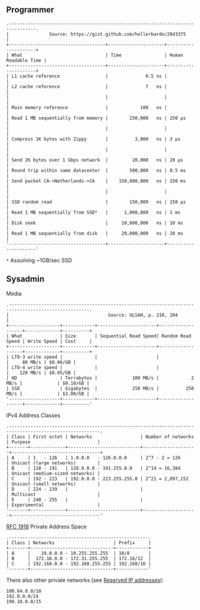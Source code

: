 ## Programmer

    .--------------------------------------------------------------------------------.
    |               Source: https://gist.github.com/hellerbarde/2843375              |
    +------------------------------------+---------------------+---------------------+
    | What                               | Time                | Human Readable Time |
    +------------------------------------+---------------------+---------------------+
    | L1 cache reference                 |              0.5 ns |                     |
    | L2 cache reference                 |              7   ns |                     |
    |                                    |                     |                     |
    | Main memory reference              |            100   ns |                     |
    | Read 1 MB sequentially from memory |        250,000   ns | 250 µs              |
    |                                    |                     |                     |
    | Compress 1K bytes with Zippy       |          3,000   ns | 3 µs                |
    |                                    |                     |                     |
    | Send 2K bytes over 1 Gbps network  |         20,000   ns | 20 µs               |
    | Round trip within same datacenter  |        500,000   ns | 0.5 ms              |
    | Send packet CA->Netherlands->CA    |    150,000,000   ns | 150 ms              |
    |                                    |                     |                     |
    | SSD random read                    |        150,000   ns | 150 µs              |
    | Read 1 MB sequentially from SSD*   |      1,000,000   ns | 1 ms                |
    | Disk seek                          |     10,000,000   ns | 10 ms               |
    | Read 1 MB sequentially from disk   |     20,000,000   ns | 20 ms               |
    '------------------------------------+---------------------+---------------------'

`*` Assuming ~1GB/sec SSD

## Sysadmin

Media

    .----------------------------------------------------------------------------------------------------.
    |                                     Source: ULSAH, p. 210, 204                                     |
    +-------------------+------------+----------------------+-------------------+-------------+----------+
    | What              | Size       | Sequential Read Speed| Random Read Speed | Write Speed | Cost     |
    +-------------------+------------+----------------------+-------------------+-------------+----------+
    | LTO-3 write speed |            |                      |                   |     80 MB/s | $0.06/GB |
    | LTO-4 write speed |            |                      |                   |    120 MB/s | $0.05/GB |
    | HD                | Terrabytes |             100 MB/s |            2 MB/s |             | $0.10/GB |
    | SSD               | Gigabytes  |             250 MB/s |          250 MB/s |             | $3.00/GB |
    '-------------------+------------+----------------------+-------------------+-------------+----------'

IPv4 Address Classes

    .--------------------------------------------------------------------------------------------------------.
    | Class | First octet | Networks                  | Number of networks | Purpose                         |
    +-------+-------------+---------------------------+--------------------+---------------------------------+
    | A     | 1   - 126   | 1.0.0.0   - 126.0.0.0     | 2^7 - 2 = 126      | Unicast (large networks)        |
    | B     | 128 - 191   | 128.0.0.0 - 191.255.0.0   | 2^14 = 16,384      | Unicast (medium-sized networks) |
    | C     | 192 - 223   | 192.0.0.0 - 223.255.255.0 | 2^21 = 2,097,152   | Unicast (small networks)        |
    | D     | 224 - 239   |                           |                    | Multicast                       |
    | E     | 240 - 255   |                           |                    | Experimental                    |
    '-------+-------------+---------------------------+--------------------+---------------------------------'

[RFC 1918](https://tools.ietf.org/html/rfc1918) Private Address Space

    .----------------------------------------------------.
    | Class | Networks                      | Prefix     |
    +-------+-------------------------------+------------+
    | A     |    10.0.0.0 - 10.255.255.255  | 10/8       |
    | B     |  172.16.0.0 - 172.31.255.255  | 172.16/12  |
    | C     | 192.168.0.0 - 192.168.255.255 | 192.168/16 |
    '-------+-------------------------------+------------'

There also other private networks (see [Reserved IP addresses](https://en.wikipedia.org/wiki/Reserved_IP_addresses)):

```
100.64.0.0/10
192.0.0.0/24
198.18.0.0/15
```
